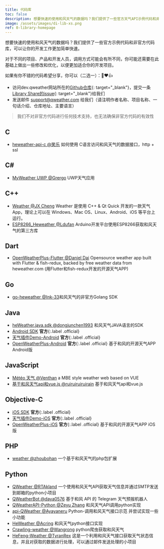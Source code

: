 ```yaml
---
title: 代码库
toc: false
description: 想要快速的使用和风天气的数据吗？我们提供了一些官方天气API示例代码和非官方代码库，可以让你的开发工作更加简单快速。
image: /assets/images/di-lib-xs.png
ref: 0-library-homepage
---
```


想要快速的使用和风天气的数据吗？我们提供了一些官方示例代码和非官方代码库，可以让你的开发工作更加简单快速。

对于不同的项目、产品和开发人员，调用方式可能会有所不同，你可能还需要在此基础上做出一些修改和优化，以便更加适合你的开发项目。

如果有你不错的代码希望分享，你可以（二选一）：🙏❤️👍

* 访问dev.qweather网站所在的[Github仓库](https://github.com/qwd/dev-site/){: target="_blank"}，提交一条[Library Share的issue](https://github.com/qwd/dev-site/issues/new?assignees=&labels=share&template=library-share-----.md&title=){: target="_blank"}给我们
* 发送邮件 <support@qweather.com> 给我们（请注明作者名称、项目名称、一句话介绍、仓库地址、主要语言）

> 我们不对非官方代码进行任何技术支持，也无法确保非官方代码的有效性

## C

- [heweather-api-c @笑乐](https://github.com/xlofhappy/heweather-api-c) 如何使用 C语言访问和风天气的数据接口，http + ssl 

## C#

- [MyWeather UWP @Grergo](https://github.com/Grergo/MyWeather) UWP天气应用

## C++

- [Weather @JX Cheng](https://github.com/chengjianxi/Weather) Weather 是使用 C++ & Qt Quick 开发的一款天气 App，理论上可以在 Windows、Mac OS、Linux、Android、iOS 等平台上运行。 
- [ESP8266_Heweather @Ldufan](https://github.com/Ldufan/ESP8266_Heweather) Arduino开发平台使用ESP8266获取和风天气的第三方库
  
## Dart

- [OpenWeatherPlus-Flutter @Daniel Dai](https://github.com/danieldai/OpenWeatherPlus-Flutter) Opensource weather app built with Flutter & fish-redux, backed by free weather data from heweather.com (用Flutter和fish-redux开发的开源天气APP) 

## Go

- [go-heweather @Ink-33](https://github.com/Ink-33/go-heweather)和风天气的非官方Golang SDK


## Java

- [heWeather.java.sdk @dongjunchen1993](https://github.com/dongjunchen1993/heWeather.java.sdk) 和风天气JAVA语言的SDK
- [Android SDK](/docs/android-sdk/) **官方**{:.label .official}
- [天气插件Demo-Android](https://github.com/qwd/WidgetDemo-Android) **官方**{:.label .official}
- [OpenWeatherPlus-Android](https://github.com/qwd/OpenWeatherPlus-Android) **官方**{:.label .official} 基于和风的开源天气APP Android版

## JavaScript

- [Météo 天气 @Venthan](https://github.com/Venthanx/Weather) a MBE style weather web based on VUE
- [基于和风天气api和vue.js @ruiruiruiruirain](https://github.com/ruiruiruiruirain/myweather) 基于和风天气api和vue.js 

## Objective-C

- [iOS SDK](/docs/ios-sdk/) **官方**{:.label .official}
- [天气插件Demo-iOS](https://github.com/qwd/WidgetDemo-iOS) **官方**{:.label .official}
- [OpenWeatherPlus-iOS](https://github.com/qwd/OpenWeatherPlus-iOS) **官方**{:.label .official} 基于和风的开源天气APP iOS版

## PHP

- [weather @zhoubohan](https://github.com/zhoubohan/weather) 一个基于和风天气的php包扩展 

## Python

- [QWeather @RTAkland](https://github.com/MarkusJoe/QWeather) 一个使用和风天气API获取天气信息并通过SMTP发送到邮箱的python小项目
- [QWeatherBot @daya0576](https://github.com/daya0576/he-weather-bot) 基于和风 API 的 Telegram 天气预报机器人
- [QWeatherAPI-Python @Zeyu Zhang](https://github.com/InTereSTingHE/QWeatherAPI-Python) 和风天气API调用python实现
- [api-QWeather @Ayayaneru](https://github.com/Ayayaneru/api-QWeather) Python-调用和风天气接口示范 并尝试实现一些小功能
- [HeWeather @Acring](https://github.com/Acring/HeWeather) 和风天气python接口实现
- [Crawling-weather @Wangrong](https://github.com/waro163/Crawling-weather) python爬虫获取和风天气
- [HeFeng-Weather @TyranRex](https://github.com/TyranRex/HeFeng-Weather) 这是一个利用和风天气接口获取天气状态信息，并且对获取的数据进行处理，可以通过邮件发送处理的小项目
